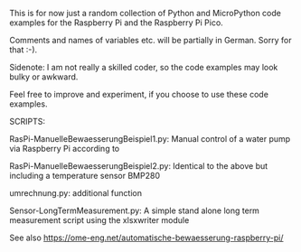 This is for now just a random collection of Python and MicroPython code examples for the Raspberry Pi and the Raspberry Pi Pico.

Comments and names of variables etc. will be partially in German. Sorry for that :-).

Sidenote: I am not really a skilled coder, so the code examples may look bulky or awkward.

Feel free to improve and experiment, if you choose to use these code examples.

SCRIPTS:

RasPi-ManuelleBewaesserungBeispiel1.py: Manual control of a water pump via Raspberry Pi according to 

RasPi-ManuelleBewaesserungBeispiel2.py: Identical to the above but including a temperature sensor BMP280

umrechnung.py: additional function

Sensor-LongTermMeasurement.py: A simple stand alone long term measurement script using the xlsxwriter module

See also https://ome-eng.net/automatische-bewaesserung-raspberry-pi/ 


